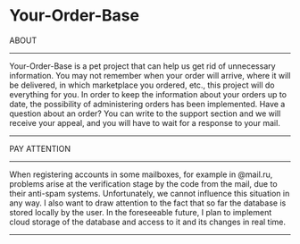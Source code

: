# Your-Order-Base

ABOUT
_________________________________________________________________________________________________________________________________________________________________________
Your-Order-Base is a pet project that can help us get rid of unnecessary information. You may not remember when your order will arrive, where it will be delivered, in which marketplace you ordered, etc., this project will do everything for you. In order to keep the information about your orders up to date, the possibility of administering orders has been implemented. Have a question about an order? You can write to the support section and we will receive your appeal, and you will have to wait for a response to your mail.
_________________________________________________________________________________________________________________________________________________________________________

PAY ATTENTION
_________________________________________________________________________________________________________________________________________________________________________
When registering accounts in some mailboxes, for example in @mail.ru, problems arise at the verification stage by the code from the mail, due to their anti-spam systems. Unfortunately, we cannot influence this situation in any way. I also want to draw attention to the fact that so far the database is stored locally by the user. In the foreseeable future, I plan to implement cloud storage of the database and access to it and its changes in real time.
_________________________________________________________________________________________________________________________________________________________________________
